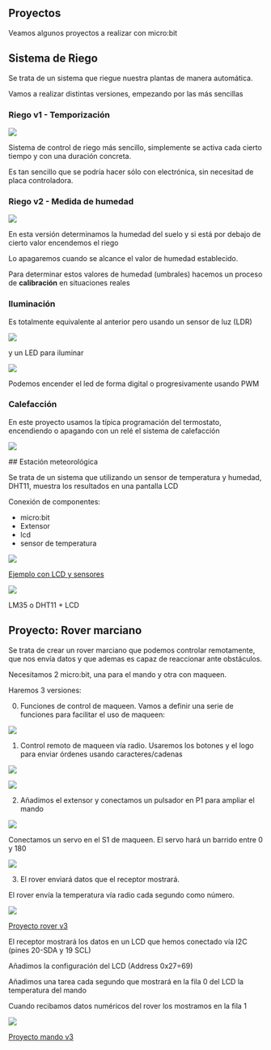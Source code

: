 ## Proyectos

Veamos algunos proyectos a realizar con micro:bit

## Sistema de Riego

Se trata de un sistema que riegue nuestra plantas de manera automática. 

Vamos a realizar distintas versiones, empezando por las más sencillas

### Riego v1 - Temporización

![](https://raw.githubusercontent.com/javacasm/RoboticaII-24/main/microbit/images/proyecto_riego_v1_tiempo.png)

Sistema de control de riego más sencillo, simplemente se activa cada cierto tiempo y con una duración concreta.

Es tan sencillo que se podría hacer sólo con electrónica, sin necesitad de placa controladora.

### Riego v2 - Medida de humedad

![](https://raw.githubusercontent.com/javacasm/RoboticaII-24/main/microbit/images/proyecto_riego_v2_humedad.png)

En esta versión determinamos la humedad del suelo y si está por debajo de cierto valor encendemos el riego

Lo apagaremos cuando se alcance el valor de humedad establecido.

Para determinar estos valores de humedad (umbrales) hacemos un proceso de **calibración** en situaciones reales

### Iluminación

Es totalmente equivalente al anterior pero usando un sensor de luz (LDR) 

![](https://raw.githubusercontent.com/javacasm/RoboticaII-24/main/microbit/images/sensor_LDR.png)

y un LED para iluminar

![](https://raw.githubusercontent.com/javacasm/RoboticaII-24/main/microbit/images/actuador_led_potencia.png)

Podemos encender el led de forma digital o progresivamente usando PWM

### Calefacción

En este proyecto usamos la típica programación del termostato, encendiendo o apagando con un relé el sistema de calefacción

![](https://raw.githubusercontent.com/javacasm/RoboticaII-24/main/microbit/images/actuador_rele.png)

## Estación meteorológica

Se trata de un sistema que utilizando un sensor de temperatura y humedad, DHT11, muestra los resultados en una pantalla LCD 

Conexión de componentes: 

* micro:bit
* Extensor
* lcd
* sensor de temperatura

![](https://raw.githubusercontent.com/javacasm/RoboticaII-24/main/microbit/images/EjemploSensoresLCD.png)

[Ejemplo con LCD y sensores](https://makecode.microbit.org/_D0wECTdkHMK5)

![](https://raw.githubusercontent.com/javacasm/RoboticaII-24/main/microbit/images/MontajeLCDSensores.jpeg)


LM35 o DHT11 + LCD


## Proyecto: Rover marciano

Se trata de crear un rover marciano que podemos controlar remotamente, que nos envía datos y que ademas es capaz de reaccionar ante obstáculos. 

Necesitamos 2 micro:bit, una para el mando y otra con maqueen.

Haremos 3 versiones:

0. Funciones de control de maqueen. Vamos a definir una serie de funciones para facilitar el uso de maqueen:

![](https://raw.githubusercontent.com/javacasm/RoboticaII-24/main/microbit/images/rover_funciones_movimiento.png)

1. Control remoto de maqueen vía radio. Usaremos los botones y el logo para enviar órdenes usando caracteres/cadenas

![](https://raw.githubusercontent.com/javacasm/RoboticaII-24/main/microbit/images/rover_receptor_v1.png)

![](https://raw.githubusercontent.com/javacasm/RoboticaII-24/main/microbit/images/rover_receptor_v1.png)

2. Añadimos el extensor y conectamos un pulsador en P1 para ampliar el mando

![](https://raw.githubusercontent.com/javacasm/RoboticaII-24/main/microbit/images/rover_mando_v2.png)

Conectamos un servo en el S1 de maqueen. El servo hará un barrido entre 0 y 180

![](https://raw.githubusercontent.com/javacasm/RoboticaII-24/main/microbit/images/rover_receptor_v2.png)

3. El rover enviará datos que el receptor mostrará.

El rover envía la temperatura vía radio cada segundo como número. 

![](https://raw.githubusercontent.com/javacasm/RoboticaII-24/main/microbit/images/rover_receptor_v3.png)

[Proyecto rover v3](https://makecode.microbit.org/_bxcEpVUyTXCv)

El receptor mostrará los datos en un LCD que hemos conectado vía I2C (pines 20-SDA y 19 SCL)

Añadimos la configuración del LCD (Address 0x27=69)

Añadimos una tarea cada segundo que mostrará en la fila 0 del LCD la temperatura del mando

Cuando recibamos datos numéricos del rover los mostramos en la fila 1

![](https://raw.githubusercontent.com/javacasm/RoboticaII-24/main/microbit/images/rover_mando_v3.png)

[Proyecto mando v3](https://makecode.microbit.org/_EADA3w304YCR)

